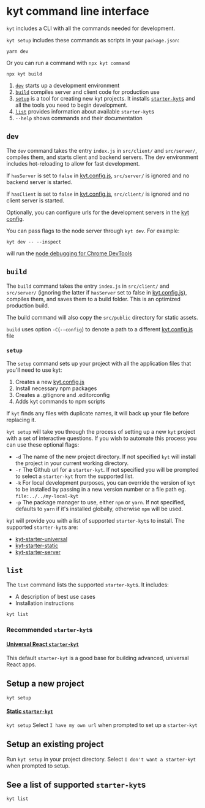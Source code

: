 # kyt command line interface

`kyt` includes a CLI with all the commands needed for development.

`kyt setup` includes these commands as scripts in your `package.json`:

```
yarn dev
```

Or you can run a command with `npx kyt command`

```
npx kyt build
```

1. [`dev`](/docs/commands.md#dev) starts up a development environment
1. [`build`](/docs/commands.md#build) compiles server and client code for production use
1. [`setup`](/docs/commands.md#setup) is a tool for creating new kyt projects. It installs [`starter-kyt`s](/docs/Starterkyts.md) and all the tools you need to begin development.
1. [`list`](/docs/commands.md#list) provides information about available `starter-kyt`s
1. `--help` shows commands and their documentation

## `dev`

The `dev` command takes the entry `index.js` in `src/client/` and `src/server/`, compiles them, and starts client and backend servers. The dev environment includes hot-reloading to allow for fast development.

If `hasServer` is set to `false` in [kyt.config.js](/docs/kytConfig.md), `src/server/` is ignored and no backend server is started.

If `hasClient` is set to `false` in [kyt.config.js](/docs/kytConfig.md), `src/client/` is ignored and no client server is started.

Optionally, you can configure urls for the development servers in the [kyt config](/docs/kytConfig.md).

You can pass flags to the node server through `kyt dev`.
For example:

```
kyt dev -- --inspect
```

will run the [node debugging for Chrome DevTools](https://medium.com/@paul_irish/debugging-node-js-nightlies-with-chrome-devtools-7c4a1b95ae27#.mpuwgy17v)

## `build`

The `build` command takes the entry `index.js` in `src/client/` and `src/server/` (ignoring the latter if `hasServer` set to false in [kyt.config.js](/docs/kytConfig.md)), compiles them, and saves them to a build folder. This is an optimized production build.

The build command will also copy the `src/public` directory for static assets.

`build` uses option `-C`(`--config`) to denote a path to a different [kyt.config.js](/docs/kytConfig.md) file

### `setup`

The `setup` command sets up your project with all the application files that you'll need to use kyt:

1. Creates a new [kyt.config.js](/docs/kytConfig.md)
1. Install necessary npm packages
1. Creates a .gitignore and .editorconfig
1. Adds kyt commands to npm scripts

If `kyt` finds any files with duplicate names, it will back up your file before replacing it.

`kyt setup` will take you through the process of setting up a new `kyt` project with a set of interactive questions. If you wish to automate this process you can use these optional flags:

- `-d` The name of the new project directory. If not specified `kyt` will install the project in your current working directory.
- `-r` The Github url for a `starter-kyt`. If not specified you will be prompted to select a `starter-kyt` from the supported list.
- `-k` For local development purposes, you can override the version of `kyt` to be installed by passing in a new version number or a file path eg. `file:../../my-local-kyt`
- `-p` The package manager to use, either `npm` or `yarn`. If not specified, defaults to `yarn` if it's installed globally, otherwise `npm` will be used.

kyt will provide you with a list of supported `starter-kyt`s to install. The supported `starter-kyt`s are:

- [kyt-starter-universal](/packages/kyt-starter-universal)
- [kyt-starter-static](/packages/kyt-starter-static)
- [kyt-starter-server](/packages/kyt-starter-server)

## `list`

The `list` command lists the supported `starter-kyt`s.
It includes:

- A description of best use cases
- Installation instructions

`kyt list`

### Recommended `starter-kyt`s

#### [Universal React `starter-kyt`](/packages/kyt-starter-universal)

This default `starter-kyt` is a good base for building advanced, universal React apps.

## Setup a new project

`kyt setup`

#### [Static `starter-kyt`](/packages/kyt-starter-static)

`kyt setup`
Select `I have my own url` when prompted to set up a `starter-kyt`

## Setup an existing project

Run `kyt setup` in your project directory.
Select `I don't want a starter-kyt` when prompted to setup.

## See a list of supported `starter-kyt`s

`kyt list`
